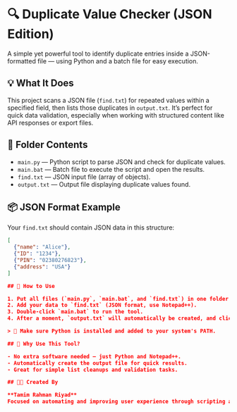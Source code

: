 # 🔍 Duplicate Value Checker (JSON Edition)

A simple yet powerful tool to identify duplicate entries inside a JSON-formatted file — using Python and a batch file for easy execution.

## 💡 What It Does

This project scans a JSON file (`find.txt`) for repeated values within a specified field, then lists those duplicates in `output.txt`. It’s perfect for quick data validation, especially when working with structured content like API responses or export files.

## 📁 Folder Contents

- `main.py` — Python script to parse JSON and check for duplicate values.
- `main.bat` — Batch file to execute the script and open the results.
- `find.txt` — JSON input file (array of objects).
- `output.txt` — Output file displaying duplicate values found.

## 📦 JSON Format Example

Your `find.txt` should contain JSON data in this structure:

```json
[
  {"name": "Alice"},
  {"ID": "1234"},
  {"PIN": "02380276823"},
  {"address": "USA"}
]

## 🚀 How to Use

1. Put all files (`main.py`, `main.bat`, and `find.txt`) in one folder — name it anything you like.
2. Add your data to `find.txt` (JSON format, use Notepad++).
3. Double-click `main.bat` to run the tool.
4. After a moment, `output.txt` will automatically be created, and clicking this file will show any duplicate values found.

> 🐍 Make sure Python is installed and added to your system's PATH.

## 📄 Why Use This Tool?

- No extra software needed — just Python and Notepad++.
- Automatically create the output file for quick results.
- Great for simple list cleanups and validation tasks.

## 👨‍💻 Created By

**Tamim Rahman Riyad**  
Focused on automating and improving user experience through scripting and smart logic.
